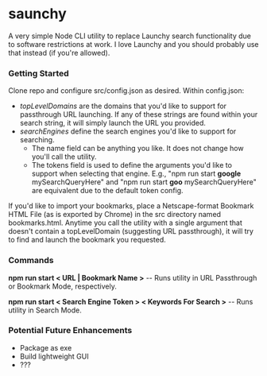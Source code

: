 # saunchy
A very simple Node CLI utility to replace Launchy search functionality due to software restrictions at work. I love Launchy and you should probably use that instead (if you're allowed).

### Getting Started
Clone repo and configure src/config.json as desired. Within config.json:
* *topLevelDomains* are the domains that you'd like to support for passthrough URL launching. If any of these strings are found within your search string, it will simply launch the URL you provided.
* *searchEngines* define the search engines you'd like to support for searching.
  * The name field can be anything you like. It does not change how you'll call the utility.
  * The tokens field is used to define the arguments you'd like to support when selecting that engine. E.g., "npm run start **google** mySearchQueryHere" and "npm run start **goo** mySearchQueryHere" are equivalent due to the default token config.
  
If you'd like to import your bookmarks, place a Netscape-format Bookmark HTML File (as is exported by Chrome) in the src directory named bookmarks.html. Anytime you call the utility with a single argument that doesn't contain a topLevelDomain (suggesting URL passthrough), it will try to find and launch the bookmark you requested.

### Commands
**npm run start < URL | Bookmark Name >** -- Runs utility in URL Passthrough or Bookmark Mode, respectively.

**npm run start < Search Engine Token > < Keywords For Search >** -- Runs utility in Search Mode.

### Potential Future Enhancements
* Package as exe
* Build lightweight GUI
* ???
